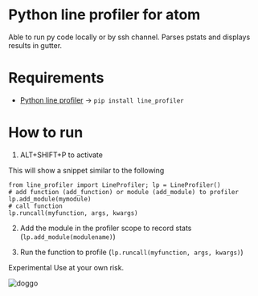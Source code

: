 # Python line profiler for atom

Able to run py code locally or by ssh channel.
Parses pstats and displays results in gutter.


# Requirements
* [Python line profiler](https://pypi.python.org/pypi/line_profiler/) -> `pip install line_profiler`

# How to run
1) ALT+SHIFT+P to activate

This will show a snippet similar to the following

```
from line_profiler import LineProfiler; lp = LineProfiler()
# add function (add_function) or module (add_module) to profiler
lp.add_module(mymodule)
# call function
lp.runcall(myfunction, args, kwargs)
```

2) Add the module in the profiler scope to record stats (`lp.add_module(modulename)`)

3) Run the function to profile (`lp.runcall(myfunction, args, kwargs)`)


Experimental
Use at your own risk.

![doggo](http://i.imgur.com/CTnn6hY.jpg)
